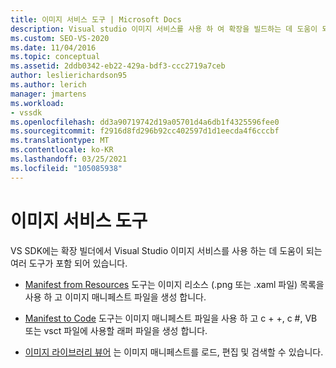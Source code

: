 ```yaml
---
title: 이미지 서비스 도구 | Microsoft Docs
description: Visual studio 이미지 서비스를 사용 하 여 확장을 빌드하는 데 도움이 되는 Visual Studio SDK에 제공 되는 도구에 대해 알아봅니다.
ms.custom: SEO-VS-2020
ms.date: 11/04/2016
ms.topic: conceptual
ms.assetid: 2ddb0342-eb22-429a-bdf3-ccc2719a7ceb
author: leslierichardson95
ms.author: lerich
manager: jmartens
ms.workload:
- vssdk
ms.openlocfilehash: dd3a90719742d19a05701d4a6db1f4325596fee0
ms.sourcegitcommit: f2916d8fd296b92cc402597d1d1eecda4f6cccbf
ms.translationtype: MT
ms.contentlocale: ko-KR
ms.lasthandoff: 03/25/2021
ms.locfileid: "105085938"
---
```

# <a name="image-service-tools"></a>이미지 서비스 도구
VS SDK에는 확장 빌더에서 Visual Studio 이미지 서비스를 사용 하는 데 도움이 되는 여러 도구가 포함 되어 있습니다.

- [Manifest from Resources](../../extensibility/internals/manifest-from-resources.md) 도구는 이미지 리소스 (.png 또는 .xaml 파일) 목록을 사용 하 고 이미지 매니페스트 파일을 생성 합니다.

- [Manifest to Code](../../extensibility/internals/manifest-to-code.md) 도구는 이미지 매니페스트 파일을 사용 하 고 c + +, c #, VB 또는 vsct 파일에 사용할 래퍼 파일을 생성 합니다.

- [이미지 라이브러리 뷰어](../../extensibility/internals/image-library-viewer.md) 는 이미지 매니페스트를 로드, 편집 및 검색할 수 있습니다.

